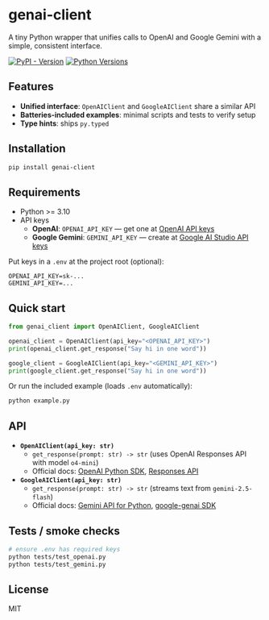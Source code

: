 # genai-client

A tiny Python wrapper that unifies calls to OpenAI and Google Gemini with a simple, consistent interface.

[![PyPI - Version](https://img.shields.io/pypi/v/genai-client.svg)](https://pypi.org/project/genai-client/) [![Python Versions](https://img.shields.io/pypi/pyversions/genai-client.svg)](https://pypi.org/project/genai-client/)

## Features
- **Unified interface**: `OpenAIClient` and `GoogleAIClient` share a similar API
- **Batteries-included examples**: minimal scripts and tests to verify setup
- **Type hints**: ships `py.typed`

## Installation

```bash
pip install genai-client
```

## Requirements
- Python >= 3.10
- API keys
  - **OpenAI**: `OPENAI_API_KEY` — get one at [OpenAI API keys](https://platform.openai.com/api-keys)
  - **Google Gemini**: `GEMINI_API_KEY` — create at [Google AI Studio API keys](https://aistudio.google.com/app/apikey)

Put keys in a `.env` at the project root (optional):

```env
OPENAI_API_KEY=sk-...
GEMINI_API_KEY=...
```

## Quick start

```python
from genai_client import OpenAIClient, GoogleAIClient

openai_client = OpenAIClient(api_key="<OPENAI_API_KEY>")
print(openai_client.get_response("Say hi in one word"))

google_client = GoogleAIClient(api_key="<GEMINI_API_KEY>")
print(google_client.get_response("Say hi in one word"))
```

Or run the included example (loads `.env` automatically):

```bash
python example.py
```

## API
- **`OpenAIClient(api_key: str)`**
  - `get_response(prompt: str) -> str` (uses OpenAI Responses API with model `o4-mini`)
  - Official docs: [OpenAI Python SDK](https://github.com/openai/openai-python), [Responses API](https://platform.openai.com/docs/api-reference/responses)
- **`GoogleAIClient(api_key: str)`**
  - `get_response(prompt: str) -> str` (streams text from `gemini-2.5-flash`)
  - Official docs: [Gemini API for Python](https://ai.google.dev/gemini-api/docs/get-started/python), [google-genai SDK](https://github.com/google-gemini/generative-ai-python)

## Tests / smoke checks

```bash
# ensure .env has required keys
python tests/test_openai.py
python tests/test_gemini.py
```
## License
MIT